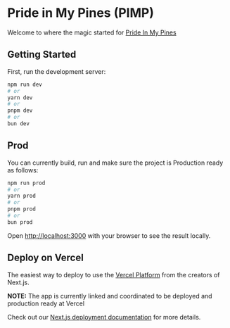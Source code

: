 # Pride in My Pines (PIMP)

Welcome to where the magic started for [Pride In My Pines](https://prideinmypines.com) 

## Getting Started

First, run the development server:

```bash
npm run dev
# or
yarn dev
# or
pnpm dev
# or
bun dev
```


## Prod

You can currently build, run and make sure the project is Production ready as follows:

```bash
npm run prod
# or
yarn prod
# or
pnpm prod
# or
bun prod
```

Open [http://localhost:3000](http://localhost:3000) with your browser to see the result locally.

## Deploy on Vercel

The easiest way to deploy  to use the [Vercel Platform](https://vercel.com/new?utm_medium=default-template&filter=next.js&utm_source=create-next-app&utm_campaign=create-next-app-readme) from the creators of Next.js.

**NOTE:** The app is currently linked and coordinated to be deployed and production ready at Vercel

Check out our [Next.js deployment documentation](https://nextjs.org/docs/app/building-your-application/deploying) for more details.
